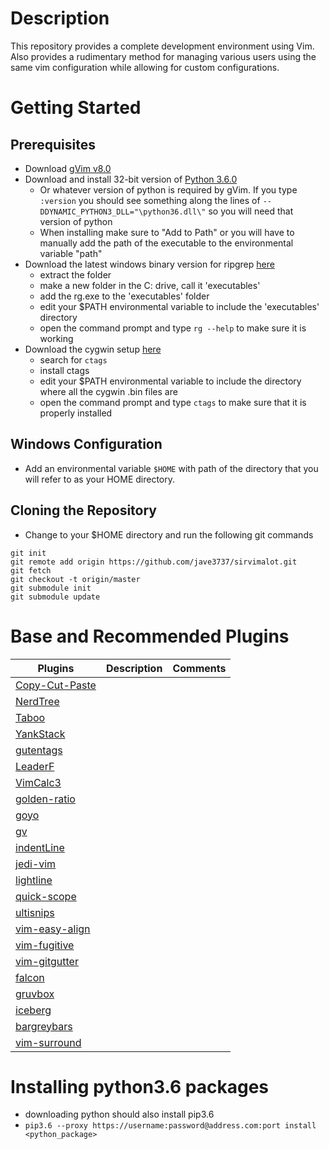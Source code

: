 # Description 
This repository provides a complete development environment using Vim. Also provides a rudimentary method for managing various users using the same vim configuration while allowing for custom configurations.

# Getting Started
## Prerequisites 
* Download [gVim v8.0](https://www.vim.org/download.php)
* Download and install 32-bit version of [Python 3.6.0](https://www.python.org/downloads/release/python-360/)
    * Or whatever version of python is required by gVim. If you type `:version` you should see something along the lines of `--DDYNAMIC_PYTHON3_DLL="\python36.dll\"` so you will need that version of python
    * When installing make sure to "Add to Path" or you will have to manually add the path of the executable to the environmental variable "path"
* Download the latest windows binary version for ripgrep [here](https://github.com/BurntSushi/ripgrep/releases)
    * extract the folder 
    * make a new folder in the C: drive, call it 'executables' 
    * add the rg.exe to the 'executables' folder
    * edit your $PATH environmental variable to include the 'executables' directory
    * open the command prompt and type `rg --help` to make sure it is working
* Download the cygwin setup [here](https://www.cygwin.com/)
    * search for `ctags` 
    * install ctags 
    * edit your $PATH environmental variable to include the directory where all the cygwin .bin files are 
    * open the command prompt and type `ctags` to make sure that it is properly installed 

## Windows Configuration
* Add an environmental variable `$HOME` with path of the directory that you will refer to as your HOME directory.

## Cloning the Repository
* Change to your $HOME directory and run the following git commands

```@console
git init
git remote add origin https://github.com/jave3737/sirvimalot.git
git fetch
git checkout -t origin/master
git submodule init 
git submodule update
```

# Base and Recommended Plugins
| Plugins                                                                                    | Description | Comments |
| ----                                                                                       | ----        | ----     |
| [Copy-Cut-Paste](https://github.com/NLKNguyen/copy-cut-paste.vim)                          |             |          |
| [NerdTree](https://github.com/scrooloose/nerdtree)                                         |             |          |
| [Taboo](https://github.com/gcmt/taboo.vim)                                                 |             |          |
| [YankStack](https://github.com/maxbrunsfeld/vim-yankstack)                                 |             |          |
| [gutentags](https://github.com/ludovicchabant/vim-gutentags/blob/master/doc/gutentags.txt) |             |          |
| [LeaderF](https://github.com/Yggdroot/LeaderF)                                             |             |          |
| [VimCalc3](https://github.com/fedorenchik/VimCalc3)                                        |             |          |
| [golden-ratio](https://github.com/roman/golden-ratio)                                      |             |          |
| [goyo](https://github.com/junegunn/goyo.vim)                                               |             |          |
| [gv](https://github.com/junegunn/gv.vim)                                                   |             |          |
| [indentLine](https://github.com/Yggdroot/indentLine)                                       |             |          |
| [jedi-vim](https://github.com/davidhalter/jedi-vim)                                        |             |          |
| [lightline](https://github.com/itchyny/lightline.vim)                                      |             |          |
| [quick-scope](https://github.com/unblevable/quick-scope)                                   |             |          |
| [ultisnips](https://github.com/sirver/UltiSnips)                                           |             |          |
| [vim-easy-align](https://github.com/junegunn/vim-easy-align)                               |             |          |
| [vim-fugitive](https://github.com/tpope/vim-fugitive)                                      |             |          |
| [vim-gitgutter](https://github.com/airblade/vim-gitgutter)                                 |             |          |
| [falcon](https://github.com/fenetikm/falcon)                                               |             |          |
| [gruvbox](https://github.com/morhetz/gruvbox)                                              |             |          |
| [iceberg](https://github.com/cocopon/iceberg.vim)                                          |             |          |
| [bargreybars](https://github.com/dreadnaut/vim-bargreybars)                                |             |          |
| [vim-surround](https://github.com/tpope/vim-surround)                                      |             |          |


# Installing python3.6 packages 
* downloading python should also install pip3.6 
* `pip3.6 --proxy https://username:password@address.com:port install <python_package>`
